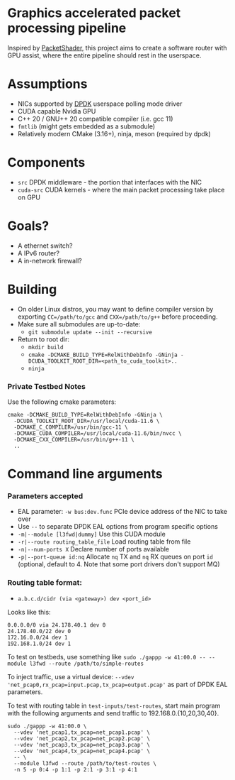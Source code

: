# Graphics accelerated packet processing pipeline

Inspired by [PacketShader](https://dl.acm.org/doi/10.1145/1851275.1851207), this project aims to create a software router with GPU assist, where the entire pipeline should rest in the userspace.

# Assumptions

* NICs supported by [DPDK](https://github.com/DPDK/dpdk) userspace polling mode driver
* CUDA capable Nvidia GPU
* C++ 20 / GNU++ 20 compatible compiler (i.e. gcc 11)
* `fmtlib` (might gets embedded as a submodule)
* Relatively modern CMake (3.16+), ninja, meson (required by dpdk)

# Components

* `src` DPDK middleware - the portion that interfaces with the NIC
* `cuda-src` CUDA kernels - where the main packet processing take place on GPU

# Goals?

* A ethernet switch?
* A IPv6 router?
* A in-network firewall?

# Building

* On older Linux distros, you may want to define compiler version by exporting `CC=/path/to/gcc` and `CXX=/path/to/g++` before proceeding.
* Make sure all submodules are up-to-date:
  - `git submodule update --init --recursive`
* Return to root dir:
  - `mkdir build`
  - `cmake -DCMAKE_BUILD_TYPE=RelWithDebInfo -GNinja -DCUDA_TOOLKIT_ROOT_DIR=<path_to_cuda_toolkit>..`
  - `ninja`

### Private Testbed Notes

Use the following cmake parameters:

```
cmake -DCMAKE_BUILD_TYPE=RelWithDebInfo -GNinja \
  -DCUDA_TOOLKIT_ROOT_DIR=/usr/local/cuda-11.6 \
  -DCMAKE_C_COMPILER=/usr/bin/gcc-11 \
  -DCMAKE_CUDA_COMPILER=/usr/local/cuda-11.6/bin/nvcc \
  -DCMAKE_CXX_COMPILER=/usr/bin/g++-11 \
  ..
```

# Command line arguments

### Parameters accepted
- EAL parameter: `-w bus:dev.func` PCIe device address of the NIC to take over
- Use `--` to separate DPDK EAL options from program specific options
- `-m|--module [l3fwd|dummy]` Use this CUDA module
- `-r|--route routing_table_file` Load routing table from file
- `-n|--num-ports X` Declare number of ports available
- `-p|--port-queue id:nq` Allocate `nq` TX and `nq` RX queues on port `id` (optional, default to 4. Note that some port drivers don't support MQ)

### Routing table format:
- `a.b.c.d/cidr (via <gateway>) dev <port_id>`

Looks like this:

```
0.0.0.0/0 via 24.178.40.1 dev 0
24.178.40.0/22 dev 0
172.16.0.0/24 dev 1
192.168.1.0/24 dev 1
```

To test on testbeds, use something like `sudo ./gappp -w 41:00.0 -- --module l3fwd --route /path/to/simple-routes`

To inject traffic, use a virtual device: `--vdev 'net_pcap0,rx_pcap=input.pcap,tx_pcap=output.pcap'` as part of DPDK EAL parameters.

To test with routing table in `test-inputs/test-routes`, start main program with the following arguments and send traffic to 192.168.0.{10,20,30,40}.

```
sudo ./gappp -w 41:00.0 \
  --vdev 'net_pcap1,tx_pcap=net_pcap1.pcap' \
  --vdev 'net_pcap2,tx_pcap=net_pcap2.pcap' \
  --vdev 'net_pcap3,tx_pcap=net_pcap3.pcap' \
  --vdev 'net_pcap4,tx_pcap=net_pcap4.pcap' \
  -- \
  --module l3fwd --route /path/to/test-routes \
  -n 5 -p 0:4 -p 1:1 -p 2:1 -p 3:1 -p 4:1
```